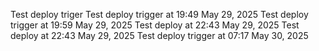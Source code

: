 Test deploy triger
Test deploy trigger at 19:49 May 29, 2025
Test deploy trigger at 19:59 May 29, 2025
Test deploy at 22:43 May 29, 2025 
Test deploy at 22:43 May 29, 2025
Test deploy trigger at 07:17 May 30, 2025
